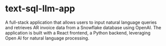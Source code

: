 # text-sql-llm-app
A full-stack application that allows users to input natural language queries and retrieves AR invoice data from a  Snowflake database using OpenAI. The application is built with a React frontend, a Python backend, leveraging Open AI for natural language processing. 
